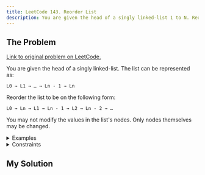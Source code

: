 ```yaml
---
title: LeetCode 143. Reorder List
description: You are given the head of a singly linked-list 1 to N. Reorder the list to be on the following form: 1 → N → 2 → N-1 → 3 → N-2 → …
---
```


## The Problem

[Link to original problem on LeetCode.](https://leetcode.com/problems/reorder-list/description/)

You are given the head of a singly linked-list. The list can be represented as:

```
L0 → L1 → … → Ln - 1 → Ln
```

Reorder the list to be on the following form:

```
L0 → Ln → L1 → Ln - 1 → L2 → Ln - 2 → …
```

You may not modify the values in the list's nodes. Only nodes themselves may be changed.

<details>
<summary>Examples</summary>

Example 1:

```
Input: head = [1,2,3,4]
Output: [1,4,2,3]
```

Example 2:

```
Input: head = [1,2,3,4,5]
Output: [1,5,2,4,3]
```

</details>

<details>
<summary>Constraints</summary>

- The number of nodes in the list is in the range <code>[1, 5 * 10<sup>4</sup>]</code>.
- `1 <= Node.val <= 1000``
</details>

## My Solution
